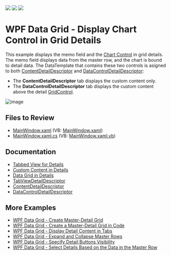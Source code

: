 <!-- default badges list -->
![](https://img.shields.io/endpoint?url=https://codecentral.devexpress.com/api/v1/VersionRange/128647499/22.2.2%2B)
[![](https://img.shields.io/badge/Open_in_DevExpress_Support_Center-FF7200?style=flat-square&logo=DevExpress&logoColor=white)](https://supportcenter.devexpress.com/ticket/details/E4042)
[![](https://img.shields.io/badge/📖_How_to_use_DevExpress_Examples-e9f6fc?style=flat-square)](https://docs.devexpress.com/GeneralInformation/403183)
<!-- default badges end -->
<!-- default file list -->

# WPF Data Grid - Display Chart Control in Grid Details

This example displays the memo field and the [Chart Control](https://docs.devexpress.com/WPF/117736/controls-and-libraries/charts-suite/chart-control) in grid details. The memo field displays data from the master row, and the chart is bound to detail data. The DataTemplate that contains these two controls is asigned to both [ContentDetailDescriptor](https://docs.devexpress.com/WPF/DevExpress.Xpf.Grid.ContentDetailDescriptor) and [DataControlDetailDescriptor](https://docs.devexpress.com/WPF/DevExpress.Xpf.Grid.DataControlDetailDescriptor):

* The **ContentDetailDescriptor** tab displays the custom content only.
* The **DataControlDetailDescriptor** tab displays the custom content above the detail [GridControl](https://docs.devexpress.com/WPF/DevExpress.Xpf.Grid.GridControl).

![image](https://user-images.githubusercontent.com/65009440/208117852-56f53d2c-9539-4eb7-9632-e9926416efa7.png) 

## Files to Review


* [MainWindow.xaml](./CS/WpfApplication19/MainWindow.xaml) (VB: [MainWindow.xaml](./VB/WpfApplication19/MainWindow.xaml))
* [MainWindow.xaml.cs](./CS/WpfApplication19/MainWindow.xaml.cs) (VB: [MainWindow.xaml.vb](./VB/WpfApplication19/MainWindow.xaml.vb))

## Documentation

* [Tabbed View for Details](https://docs.devexpress.com/WPF/119853/controls-and-libraries/data-grid/master-detail/tabbed-view-for-details)
* [Custom Content in Details](https://docs.devexpress.com/WPF/119852/controls-and-libraries/data-grid/master-detail/custom-content-in-details)
* [Data Grid in Details](https://docs.devexpress.com/WPF/119851/controls-and-libraries/data-grid/master-detail/data-grid-in-details)
* [TabViewDetailDescriptor](https://docs.devexpress.com/WPF/DevExpress.Xpf.Grid.TabViewDetailDescriptor)
* [ContentDetailDescriptor](https://docs.devexpress.com/WPF/DevExpress.Xpf.Grid.ContentDetailDescriptor)
* [DataControlDetailDescriptor](https://docs.devexpress.com/WPF/DevExpress.Xpf.Grid.DataControlDetailDescriptor)

## More Examples

* [WPF Data Grid - Create Master-Detail Grid](https://github.com/DevExpress-Examples/wpf-data-grid-create-master-detail-grid)
* [WPF Data Grid - Create a Master-Detail Grid in Code](https://github.com/DevExpress-Examples/wpf-data-grid-create-master-detail-grid-in-code)
* [WPF Data Grid - Display Detail Content in Tabs](https://github.com/DevExpress-Examples/wpf-data-grid-display-detail-content-in-tabs)
* [WPF Data Grid - Expand and Collapse Master Rows](https://github.com/DevExpress-Examples/expanding-and-collapsing-master-rows-e4044)
* [WPF Data Grid - Specify Detail Buttons Visibility](https://github.com/DevExpress-Examples/detail-buttons-visibility-e4050)
* [WPF Data Grid - Select Details Based on the Data in the Master Row](https://github.com/DevExpress-Examples/how-to-use-different-details-depending-on-data-in-gridcontrols-master-row-t590724)
